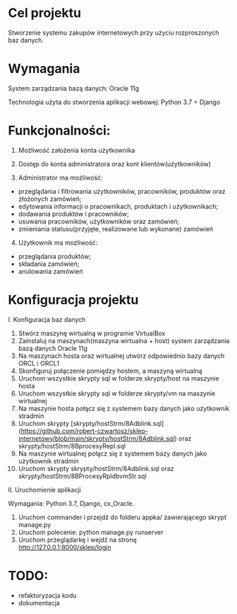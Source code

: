 Cel projektu 
==========

Stworzenie systemu zakupów internetowych przy użyciu rozproszonych baz danych.

Wymagania
==========

System zarządzania bazą danych: Oracle 11g

Technologia użyta do stworzenia aplikacji webowej: Python 3.7 + Django

Funkcjonalności:
==============
1. Możliwość założenia konta użytkownika

2. Dostęp do konta administratora oraz kont klientów(użytkowników)

3. Administrator ma możliwość:
* przeglądania i filtrowania użytkowników, pracowników, produktów oraz złożonych zamówień;
* edytowania informacji o pracownikach, produktach i użytkownikach;
* dodawania produktów i pracowników;
* usuwania pracowników, użytkowników oraz zamówień;
* zmieniania statusu(przyjęte, realizowane lub wykonane) zamówień

4. Użytkownik ma możliwość:
* przeglądania produktów;
* składania zamówień;
* anulowania zamówień

Konfiguracja projektu
===================

I. Konfiguracja baz danych

1. Stwórz maszynę wirtualną w programie VirtualBox
2. Zainstaluj na maszynach(maszyna wirtualna + host) system zarządzania bazą danych Oracle 11g
3. Na maszynach hosta oraz wirtualnej utwórz odpowiednio bazy danych ORCL i ORCL1
4. Skonfiguruj połączenie pomiędzy hostem, a maszyną wirtualną
5. Uruchom wszystkie skrypty sql w folderze skrypty/host na maszynie hosta
6. Uruchom wszystkie skrypty sql w folderze skrypty/vm na maszynie wirtualnej
7. Na maszynie hosta połącz się z systemem bazy danych jako użytkownik stradmin
8. Uruchom skrypty [skrypty/hostStrm/8Adblink.sql] (https://github.com/robert-czwartosz/sklep-internetowy/blob/main/skrypty/hostStrm/8Adblink.sql) oraz skrypty/hostStrm/8BprocesyRepl.sql
9. Na maszynie wirtualnej połącz się z systemem bazy danych jako użytkownik stradmin
10. Uruchom skrypty skrypty/hostStrm/8Adblink.sql oraz skrypty/hostStrm/8BProcesyRpldbvmStr.sql

II. Uruchomienie aplikacji

Wymagania: Python 3.7, Django, cx_Oracle.
1. Uruchom commander i przejdź do folderu appka/ zawierającego skrypt manage.py
2. Uruchom polecenie: python manage.py runserver
3. Uruchom przeglądarkę i wejdź na stronę http://127.0.0.1:8000/sklep/login


TODO:
====

* refaktoryzacja kodu
* dokumentacja
